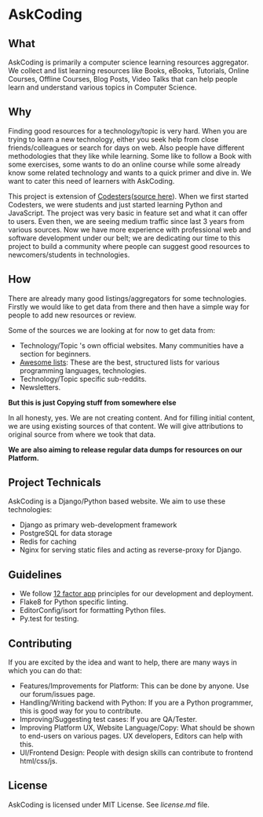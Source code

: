 # AskCoding

## What

AskCoding is primarily a computer science learning resources aggregator. We collect and list learning resources like Books, eBooks, Tutorials, Online Courses, Offline Courses, Blog Posts, Video Talks that can help people learn and understand various topics in Computer Science.

## Why

Finding good resources for a technology/topic is very hard. When you are trying to learn a new technology, either you seek help from close friends/colleagues or search for days on web. Also people have different methodologies that they like while learning. Some like to follow a Book with some exercises, some wants to do an online course while some already know some related technology and wants to a quick primer and dive in. We want to cater this need of learners with AskCoding.

This project is extension of [Codesters](http://codesters.org)([source here](https://github.com/codesters/codesters)). When we first started Codesters, we were students and just started learning Python and JavaScript. The project was very basic in feature set and what it can offer to users. Even then, we are seeing medium traffic since last 3 years from various sources. Now we have more experience with professional web and software development under our belt; we are dedicating our time to this project to build a community where people can suggest good resources to newcomers/students in technologies.

## How

There are already many good listings/aggregators for some technologies. Firstly we would like to get data from there and then have a simple way for people to add new resources or review.

Some of the sources we are looking at for now to get data from:

- Technology/Topic 's own official websites. Many communities have a section for beginners.
- [Awesome lists](https://github.com/sindresorhus/awesome): These are the best, structured lists for various programming languages, technologies.
- Technology/Topic specific sub-reddits.
- Newsletters.

__But this is just Copying stuff from somewhere else__

In all honesty, yes. We are not creating content. And for filling initial content, we are using existing sources of that content. We will give attributions to original source from where we took that data.

__We are also aiming to release regular data dumps for resources on our Platform.__

## Project Technicals

AskCoding is a Django/Python based website. We aim to use these technologies:

- Django as primary web-development framework
- PostgreSQL for data storage
- Redis for caching
- Nginx for serving static files and acting as reverse-proxy for Django.

## Guidelines

- We follow [12 factor app](http://12factor.net/) principles for our development and deployment.  
- Flake8 for Python specific linting.
- EditorConfig/isort for formatting Python files.
- Py.test for testing.

## Contributing

If you are excited by the idea and want to help, there are many ways in which you can do that:

- Features/Improvements for Platform: This can be done by anyone. Use our forum/issues page.
- Handling/Writing backend with Python: If you are a Python programmer, this is good way for you to contribute.
- Improving/Suggesting test cases: If you are QA/Tester.
- Improving Platform UX, Website Language/Copy: What should be shown to end-users on various pages. UX developers, Editors can help with this.
- UI/Frontend Design: People with design skills can contribute to frontend html/css/js.

## License

AskCoding is licensed under MIT License. See *license.md* file.
